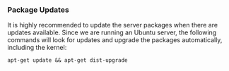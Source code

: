 ### Package Updates

It is highly recommended to update the server packages when there are updates available. Since we are running an Ubuntu server, the following commands will look for updates and upgrade the packages automatically, including the kernel:

```
apt-get update && apt-get dist-upgrade
```